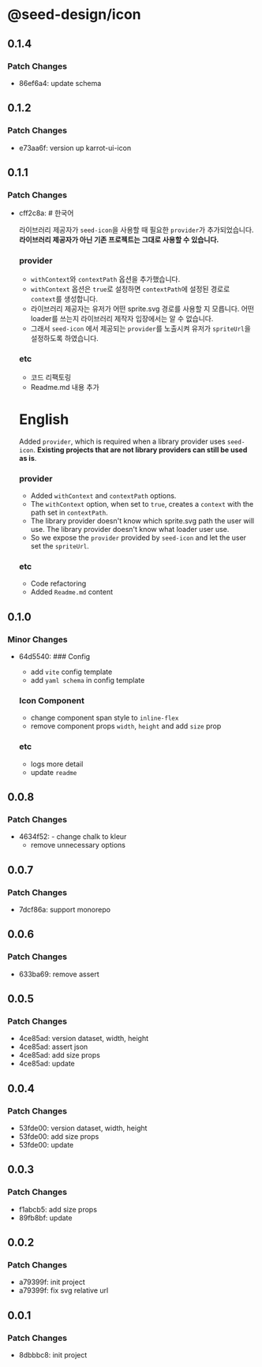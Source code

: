 # @seed-design/icon

## 0.1.4

### Patch Changes

- 86ef6a4: update schema

## 0.1.2

### Patch Changes

- e73aa6f: version up karrot-ui-icon

## 0.1.1

### Patch Changes

- cff2c8a: # 한국어

  라이브러리 제공자가 `seed-icon`을 사용할 때 필요한 `provider`가 추가되었습니다.
  **라이브러리 제공자가 아닌 기존 프로젝트는 그대로 사용할 수 있습니다.**

  ### provider

  - `withContext`와 `contextPath` 옵션을 추가했습니다.
  - `withContext` 옵션은 `true`로 설정하면 `contextPath`에 설정된 경로로 `context`를 생성합니다.
  - 라이브러리 제공자는 유저가 어떤 sprite.svg 경로를 사용할 지 모릅니다. 어떤 loader를 쓰는지 라이브러리 제작자 입장에서는 알 수 없습니다.
  - 그래서 `seed-icon` 에서 제공되는 `provider`를 노출시켜 유저가 `spriteUrl`을 설정하도록 하였습니다.

  ### etc

  - 코드 리팩토링
  - Readme.md 내용 추가

  # English

  Added `provider`, which is required when a library provider uses `seed-icon`.
  **Existing projects that are not library providers can still be used as is**.

  ### provider

  - Added `withContext` and `contextPath` options.
  - The `withContext` option, when set to `true`, creates a `context` with the path set in `contextPath`.
  - The library provider doesn't know which sprite.svg path the user will use. The library provider doesn't know what loader user use.
  - So we expose the `provider` provided by `seed-icon` and let the user set the `spriteUrl`.

  ### etc

  - Code refactoring
  - Added `Readme.md` content

## 0.1.0

### Minor Changes

- 64d5540: ### Config

  - add `vite` config template
  - add `yaml schema` in config template

  ### Icon Component

  - change component span style to `inline-flex`
  - remove component props `width`, `height` and add `size` prop

  ### etc

  - logs more detail
  - update `readme`

## 0.0.8

### Patch Changes

- 4634f52: - change chalk to kleur
  - remove unnecessary options

## 0.0.7

### Patch Changes

- 7dcf86a: support monorepo

## 0.0.6

### Patch Changes

- 633ba69: remove assert

## 0.0.5

### Patch Changes

- 4ce85ad: version dataset, width, height
- 4ce85ad: assert json
- 4ce85ad: add size props
- 4ce85ad: update

## 0.0.4

### Patch Changes

- 53fde00: version dataset, width, height
- 53fde00: add size props
- 53fde00: update

## 0.0.3

### Patch Changes

- f1abcb5: add size props
- 89fb8bf: update

## 0.0.2

### Patch Changes

- a79399f: init project
- a79399f: fix svg relative url

## 0.0.1

### Patch Changes

- 8dbbbc8: init project
